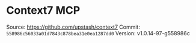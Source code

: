 # Context7 MCP

Source: https://github.com/upstash/context7
Commit: `558986c56033a01d7843c878bea31e0ea1287dd0`
Version: v1.0.14-97-g558986c
